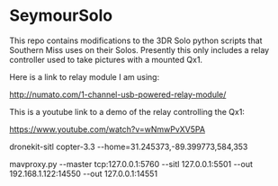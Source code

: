 # SeymourSolo
This repo contains modifications to the 3DR Solo python scripts that Southern Miss uses on their Solos.  Presently this only includes a relay controller used to take pictures with a mounted Qx1.  

Here is a link to relay module I am using:

http://numato.com/1-channel-usb-powered-relay-module/


This is a youtube link to a demo of the relay controlling the Qx1:

https://www.youtube.com/watch?v=wNmwPvXV5PA


dronekit-sitl copter-3.3 --home=31.245373,-89.399773,584,353

mavproxy.py --master tcp:127.0.0.1:5760 --sitl 127.0.0.1:5501 --out 192.168.1.122:14550 --out 127.0.0.1:14551

